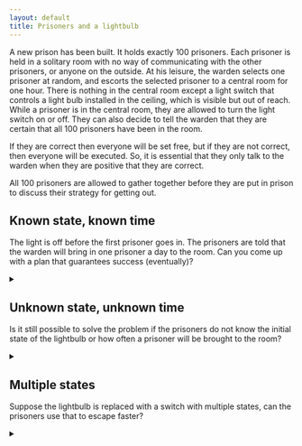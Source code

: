 ```yaml
---
layout: default
title: Prisoners and a lightbulb
---
```


A new prison has been built. It holds exactly 100 prisoners. Each prisoner is
held in a solitary room with no way of communicating with the other prisoners,
or anyone on the outside. At his leisure, the warden selects one prisoner at
random, and escorts the selected prisoner to a central room for one hour. There
is nothing in the central room except a light switch that controls a light bulb
installed in the ceiling, which is visible but out of reach. While a prisoner is
in the central room, they are allowed to turn the light switch on or off. They
can also decide to tell the warden that they are certain that all 100 prisoners
have been in the room.

If they are correct then everyone will be set free, but if they are not correct,
then everyone will be executed. So, it is essential that they only talk to the
warden when they are positive that they are correct.

All 100 prisoners are allowed to gather together before they are put in prison
to discuss their strategy for getting out.

## Known state, known time

The light is off before the first prisoner goes in. The prisoners are told that
the warden will bring in one prisoner a day to the room. Can you come up with a
plan that guarantees success (eventually)?

<details><summary></summary>

* Every prisoner starts off with a count of 1.
* Designate one prisoner as the "collector".
* If the light is off when a prisoner enters the room, and their count is
  1, they turn the light on and decrease their count.
* If the light is on when the collector enters the room, they turn the
  light off and increase their count.
* When the collector's count reaches 100, they notify the warden.

### Proof and runtime

Every prisoner turns on the light at most once. The light is initially off, so
when the collector has seen the light come on 99 times they knows that
all other prisoners have been in the room. At this point the collectors count
will be 100 and they alert the warden.

The probability $$p$$ for a previously uncounted prisoner to arrive between the
collectors visits (given $$n$$ prisoners and $$x$$ uncounted prisoners) is:

$$
\begin{aligned}
p = & 0 \times \text{probability the collector arrives } + \\
    & 1 \times \text{probability an uncounted prisoner arrives } + \\
    & p \times \text{probability a counted prisoner arrives } \\
= & 0\frac{1}{n} + 1\frac{x}{n} + p\frac{n-x-1}{n} \\
np = & x + p(n - x - 1) \\
p = & \frac{x}{x+1}
\end{aligned}
$$

The expected time between visits for the collector is $$n$$ days. Thus the
expected time taken for a collector to see the light turn on is:

$$ n\frac{x+1}{x} $$

Thus the expected time for the prisoners to escape is:

$$ n \sum_{x=1}^{n-1} \frac{x+1}{x} $$

When $$n = 100$$ this evalutes to about 10418 days, or about 28.5 years.

Note that this is not optimal.
There are trivial improvements to this algorithm such as dynamically
choosing the collector. For example, selecting the prisoner brought in on the
second day, they can immediately count the prisoner on the first day and shorten
their stay by an average of $$n$$ days.

</details>

## Unknown state, unknown time

Is it still possible to solve the problem if the prisoners do not know the
initial state of the lightbulb or how often a prisoner will be brought to the
room?

<details><summary></summary>

The algorithm for a known state already works if the prisoners don't
know how often they are brought to the room, so we just need to deal with the
unknown state.

* Every prisoner starts off with a count of 1.
* Designate one prisoner as the "collector".
* If the light is off when a prisoner enters the room, and their count is
  1, and they have previously observed the light in both states (on and
  off), they turn the light on and decrease their count.
* If the light is on when the collector enters the room, and they didn't
  turn it on, and it is not their first time in the room, they turn the
  light off and increase their count. In all other cases they toggle the
  light switch.
* When the collector's count reaches 100, they notify the warden.

### Proof

As with the algorithm for a known state, every prisoner turns on the
light at most once.

The collector is always the first prisoner to change the initial state of the
light switch. When a prisoner has seen the light in the both states, they can be
sure that the collector has started counting. Hence, when a prisoner turns on
the light the collector will count it.

If no other prisoners are turning on the light, the collector is toggling the
light on and off between visits. This ensures that eventually all prisoners
will see the lightbulb in both states.

Note that this solutions here is not optimal, it is a simple example of feasibility.

</details>

## Multiple states

Suppose the lightbulb is replaced with a switch with multiple states,
can the prisoners use that to escape faster?

<details><summary></summary>

Let $$n$$ be the number of prisoners.
The previous algorithms can be easily adjusted to take advantage
of multiple states with the following differences:

* The collector resets the state to 0 (in the unknown initial state
  problem they toggle between 0 and the maximum value).
* Prisoners increment the state unless it is already at its maximum value.
* The collector increments their count by the value they see.

This will reduce the expected runtime by a factor equal to the number of switch
states, when there are up to $$n - 1$$ states.

If there are $$n$$ or more states the first time a prisoner visits the room they
update the switch from $$x$$ to $$x + 1 \mod n$$. The first prisoner to see the
switch set to $$x \mod n$$ (where $$x$$ is the value they first saw) can alert the
warden that all prisoners have visited the room.

This works even when the initial state and time between visits is unknown. The
expected runtime for this is:

$$
\sum_{x=1}^{n} \frac{n}{x} = nH_n
  \text{ where } H_n \text{ is the nth harmonic number }
$$

For $$n = 100$$ this is about $$519$$ days.

As with the previous algorithms, this solution is not optimal.

</details>
